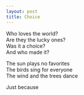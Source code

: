 ```yaml
---
layout: post
title: Choice
---
```


Who loves the world?  
Are they the lucky ones?  
Was it a choice?  
And who made it?  

The sun plays no favorites  
The birds sing for everyone  
The wind and the trees dance  

Just because  
